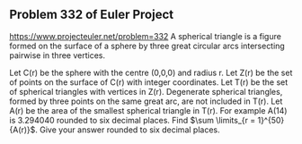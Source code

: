 ## Problem 332 of Euler Project 
https://www.projecteuler.net/problem=332
A spherical triangle is a figure formed on the surface of a sphere by three great circular arcs intersecting pairwise in three vertices.

Let C(r) be the sphere with the centre (0,0,0) and radius r.
Let Z(r) be the set of points on the surface of C(r) with integer coordinates.
Let T(r) be the set of spherical triangles with vertices in Z(r).
Degenerate spherical triangles, formed by three points on the same great arc, are not included in T(r).
Let A(r) be the area of the smallest spherical triangle in T(r).
For example A(14) is 3.294040 rounded to six decimal places.
Find $\sum \limits_{r = 1}^{50} {A(r)}$. Give your answer rounded to six decimal places.
